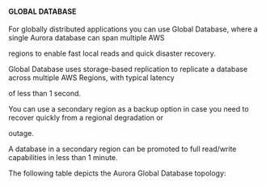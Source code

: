 #### GLOBAL DATABASE


For globally distributed applications you can use Global Database, where a single Aurora database can span multiple AWS

regions to enable fast local reads and quick disaster recovery.


Global Database uses storage-based replication to replicate a database across multiple AWS Regions, with typical latency

of less than 1 second.


You can use a secondary region as a backup option in case you need to recover quickly from a regional degradation or

outage.


A database in a secondary region can be promoted to full read/write capabilities in less than 1 minute.


The following table depicts the Aurora Global Database topology:

